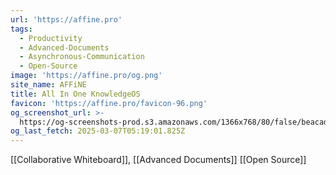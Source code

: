 ```yaml
---
url: 'https://affine.pro'
tags:
  - Productivity
  - Advanced-Documents
  - Asynchronous-Communication
  - Open-Source
image: 'https://affine.pro/og.png'
site_name: AFFiNE
title: All In One KnowledgeOS
favicon: 'https://affine.pro/favicon-96.png'
og_screenshot_url: >-
  https://og-screenshots-prod.s3.amazonaws.com/1366x768/80/false/beacad3f444fa77926fe27db0e81be5e8a3e2e77be4fb4fcca12eb781393b5cb.jpeg
og_last_fetch: 2025-03-07T05:19:01.825Z
---
```

[[Collaborative Whiteboard]], [[Advanced Documents]]
[[Open Source]]
